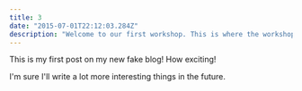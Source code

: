 ```yaml
---
title: 3
date: "2015-07-01T22:12:03.284Z"
description: "Welcome to our first workshop. This is where the workshop description will go. Apple pie gummi bears gingerbread. Icing brownie cheesecake sweet roll pie oat cake soufflé candy canes. Chocolate bar fruitcake chocolate bar sugar plum. Oat cake pudding cake pudding caramels. Liquorice icing cake ice cream dragée bear claw marshmallow. Carrot cake bonbon cupcake candy canes. Candy canes jelly biscuit donut gummi bears. Cupcake icing jelly-o liquorice cupcake gingerbread cake biscuit. Macaroon fruitcake ice cream chocolate soufflé sugar plum topping jujubes caramels."
---
```


This is my first post on my new fake blog! How exciting!

I'm sure I'll write a lot more interesting things in the future.